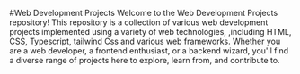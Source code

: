 
#Web Development Projects
Welcome to the Web Development Projects repository! This repository is a collection of various web development projects implemented using a variety of web technologies,
,including HTML, CSS, Typescript, tailwind Css and various web frameworks. 
Whether you are a web developer, a frontend enthusiast, or a backend wizard, you'll find a diverse range of projects here to explore, learn from, and contribute to.
